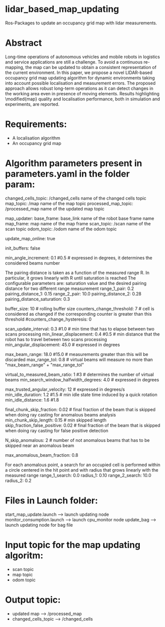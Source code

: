 # lidar_based_map_updating
Ros-Packages to update an occupancy grid map with lidar measurements.

# Abstract
Long-time operations of autonomous vehicles and mobile robots in logistics and service applications are still a challenge. To avoid a continuous re-mapping, the map can be updated to obtain a consistent representation of the current environment. In this paper, we propose a novel LIDAR-based occupancy grid map updating algorithm for dynamic environments taking into account possible localisation and measurement errors. The proposed approach allows robust long-term operations as it can detect changes in the working area even in presence of moving elements. Results highlighting \modified{map} quality and localisation performance, both in simulation and experiments, are reported.



# Requirements:
- A localisation algorithm
- An occupancy grid map 

# Algorithm parameters present in parameters.yaml in the folder param:

changed_cells_topic: /changed_cells   name of the changed cells topic
map_topic: /map                       name of the map topic 
processed_map_topic: /processed_map   name of the updated map topic 

map_updater:
  base_frame: base_link               name of the robot base frame name
  map_frame: map                      name of the map frame 
  scan_topic: /scan                   name of the scan topic 
  odom_topic: /odom                   name of the odom topic 

  update_map_online: true

  init_buffers: false

  min_angle_increment: 0.1 #0.5  # expressed in degrees, it determines the considered beams number

  The pairing distance is taken as a function of the measured range R. In particular, it grows linearly with R until saturation is reached
  The configurable parameters are: saturation value and the desired pairing distance for two different range measurement
  range_1_pair: 0.2
  pairing_distance_1: 0.15
  range_2_pair: 10.0
  pairing_distance_2: 0.28
  pairing_distance_saturation: 0.3

  buffer_size: 10               # rolling buffer size
  counters_change_threshold: 7  # cell is considered as changed if the corresponding counter is greater than this threshold
  #counters_change_hysteresis: 0

  scan_update_interval: 0.3 #1.0       # min time that has to elapse between two scans processing
  min_linear_displacement: 0.4 #0.5    # min distance that the robot has to travel between two scans processing
  min_angular_displacement: 45.0  # expressed in degrees

  max_beam_range: 18.0 #15.0  # measurements greater than this will be discarded
  max_range_tol: 0.8    # virtual beams will measure no more than "max_beam_range" + "max_range_tol"

  virtual_to_measured_beam_ratio: 1 #3         # determines the number of virtual beams
  min_search_window_halfwidth_degrees: 4.0  # expressed in degrees

  max_trusted_angular_velocity: 12  # expressed in degrees/s
  min_idle_duration: 1.2 #1.5            # min idle state time induced by a quick rotation
  min_idle_distance: 1.6 #1.8

  final_chunk_skip_fraction: 0.02     # final fraction of the beam that is skipped when doing ray casting for anomalous beams analysis
  min_chunk_skip_length: 0.15         # min skipped length
  skip_fraction_false_positive: 0.02  # final fraction of the beam that is skipped when doing ray casting for false positive detection

  N_skip_anomalous: 2 # number of not anomalous beams that has to be skipped near an anomalous beam

  max_anomalous_beam_fraction: 0.8
    
  For each anomalous point, a search for an occupied cell is performed within a circle centered in the hit point and with radius that grows linearly with the measured range
  range_1_search: 0.0
  radius_1: 0.10
  range_2_search: 10.0
  radius_2: 0.2


# Files in Launch folder:
start_map_update.launch --> launch updating node
monitor_consumption.launch --> launch cpu_monitor node
update_bag --> launch updating node for bag file


# Input topic for the map updating algoritm:
- scan topic
- map topic 
- odom topic 

# Output topic:
- updated map --> /processed_map
- changed_cells_topic --> /changed_cells 
